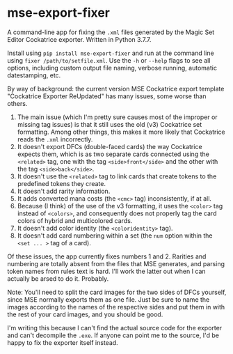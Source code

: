 # mse-export-fixer

A command-line app for fixing the `.xml` files generated by the Magic Set Editor Cockatrice exporter. Written in Python 3.7.7.

Install using `pip install mse-export-fixer` and run at the command line using `fixer /path/to/setfile.xml`.
Use the `-h` or `--help` flags to see all options, including custom output file naming, verbose running, automatic datestamping, etc.

By way of background: the current version MSE Cockatrice export template "Cockatrice Exporter ReUpdated" has many issues, some worse than others. 
1. The main issue (which I'm pretty sure causes most of the improper or missing tag issues) is that it still uses the old (v3) Cockatrice set formatting. Among other things, this makes it more likely that Cockatrice reads the `.xml` incorrectly.
2. It doesn't export DFCs (double-faced cards) the way Cockatrice expects them, which is as two separate cards connected using the `<related>` tag, one with the tag `<side>front</side>` and the other with the tag `<side>back</side>`.
3. It doesn't use the `<related>` tag to link cards that create tokens to the predefined tokens they create.
4. It doesn't add rarity information.
5. It adds converted mana costs (the `<cmc>` tag) inconsistently, if at all.
6. Because (I think) of the use of the v3 formatting, it uses the `<color>` tag instead of `<colors>`, and consequently does not properly tag the card colors of hybrid and multicolored cards.
7. It doesn't add color identity (the `<coloridentity>` tag).
8. It doesn't add card numbering within a set (the `num` option within the `<set ... >` tag of a card).

Of these issues, the app currently fixes numbers 1 and 2. Rarities and numbering are totally absent from the files that MSE generates, and parsing token names from rules text is hard. I'll work the latter out when I can actually be arsed to do it. Probably.

Note: You'll need to split the card images for the two sides of DFCs yourself, since MSE normally exports them as one file. Just be sure to name the images according to the names of the respective sides and put them in with the rest of your card images, and you should be good.

I'm writing this because I can't find the actual source code for the exporter and can't decompile the `.exe`. 
If anyone can point me to the source, I'd be happy to fix the exporter itself instead.
